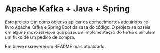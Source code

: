 # Apache Kafka + Java + Spring

Este projeto tem como objetivo aplicar os conhecimentos adquiridos no livro Apache Kafka e Spring Boot da casa do código. O projeto se baseia em alguns microserviços que possuem implementação do kafka e simulam um fluxo de um pedido de compra. 

Em breve escreverei um README mais atualizado.